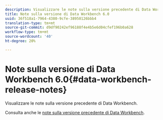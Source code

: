 ```yaml
---
description: Visualizzare le note sulla versione precedente di Data Workbench.
title: Note sulla versione di Data Workbench 6.0
uuid: 36f518a1-7964-4380-9cfe-38950126bbb4
translation-type: tm+mt
source-git-commit: d9df90242ef96188f4e4b5e6d04cfef196b0a628
workflow-type: tm+mt
source-wordcount: '40'
ht-degree: 20%

---
```



# Note sulla versione di Data Workbench 6.0{#data-workbench-release-notes}

Visualizzare le note sulla versione precedente di Data Workbench.

Consulta anche le [note sulla versione precedente di Data Workbench](https://docs.adobe.com/content/help/en/data-workbench/using/release-notes/c-release-notes-insight-600.html).
